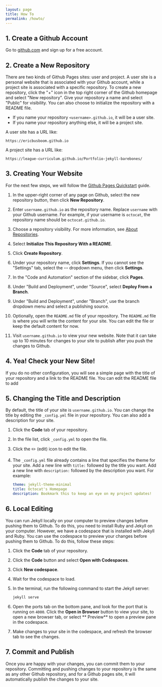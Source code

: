 ```yaml
---
layout: page
title: How To
permalink: /howto/
---
```


## 1. Create a Github Account

Go to [github.com](https://github.com) and sign up for a free account.

## 2. Create a New Repository

There are two kinds of Github Pages sites: user and project. A user site is a
personal website that is associated with your Github account, while a project
site is associated with a specific repository. To create a new repository, click
the "+" icon in the top right corner of the Github homepage and select "New
repository". Give your repository a name and select "Public" for visibility. You
can also choose to initialize the repository with a README file. 

- If you name your repository `<username>.github.io`, it will be a user site.
- If you name your repository anything else, it will be a project site.

A user site has a URL like: 

    https://ericbusboom.github.io


A project site has a URL like:

    https://league-curriculum.github.io/Portfolio-jekyll-barebones/


## 3. Creating Your Website

For the next few steps, we will follow the [Github Pages Quickstart](https://docs.github.com/en/pages/quickstart) guide.

1. In the upper-right corner of any page on Github, select the new repository button,
   then click **New Repository**.

2. Enter `username.github.io` as the repository name. Replace `username` with
   your Github username. For example, if your username is `octocat`, the
   repository name should be `octocat.github.io`.

3. Choose a repository visibility. For more information, see [About Repositories](https://docs.github.com/en/repositories/creating-and-managing-repositories/about-repositories#about-repository-visibility).

4. Select **Initialize This Repository With a README**.

5. Click **Create Repository**.

6. Under your repository name, click **Settings**. If you cannot see the "Settings" tab, select the **⋯** dropdown menu, then click **Settings**.

7. In the "Code and Automation" section of the sidebar, click **Pages**.

8. Under "Build and Deployment", under "Source", select **Deploy From a Branch**.

9. Under "Build and Deployment", under "Branch", use the branch dropdown menu and select a publishing source.

10. Optionally, open the `README.md` file of your repository. The `README.md` file is where you will write the content for your site. You can edit the file or keep the default content for now.

11. Visit `username.github.io` to view your new website. Note that it can take up to 10 minutes for changes to your site to publish after you push the changes to Github.


## 4. Yea! Check your New Site!

If you do no other configuration, you will see a simple page with the title of your
repository and a link to the README file. You can edit the README file to add


## 5. Changing the Title and Description

By default, the title of your site is `username.github.io`. You can change the
title by editing the `_config.yml` file in your repository. You can also add a
description for your site.

1. Click the **Code** tab of your repository.

2. In the file list, click `_config.yml` to open the file.

3. Click the ✏️ (edit) icon to edit the file.

4. The `_config.yml` file already contains a line that specifies the theme for
   your site. Add a new line with `title:` followed by the title you want. Add a
   new line with `description:` followed by the description you want. For
   example:

   ```yaml
   theme: jekyll-theme-minimal
   title: Octocat's Homepage
   description: Bookmark this to keep an eye on my project updates!
   ```

## 6. Local Editing

You can run Jekyll locally on your computer to preview changes before pushing them
to Github. To do this, you need to install Ruby and Jekyll on your computer. However, we have
a codespace that is installed with Jekyll and Ruby. You can use the codespace to preview your changes
before pushing them to Github. To do this, follow these steps:

1. Click the **Code** tab of your repository.
2. Click the **Code** button and select **Open with Codespaces**.
3. Click **New codespace**.
4. Wait for the codespace to load.
5. In the terminal, run the following command to start the Jekyll server:

   ```bash
   jekyll serve
   ```
6. Open the ports tab on the bottom pane, and look for the port that is running on `4000`. Click the **Open in Browser** button to view your site, to open a new browser tab, or select ** Preview** to open a preview pane in the codespace.
7. Make changes to your site in the codespace, and refresh the browser tab to see the changes.

## 7. Commit and Publish

Once you are happy with your changes, you can commit them to your repository.
Committing and pushing changes to your repository is the same as any other
Github repository, and for a Github pages site, it will automatically publish
the changes to your site.

